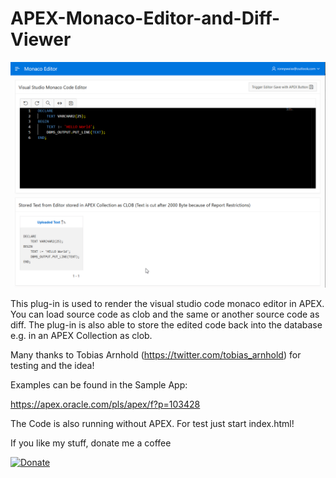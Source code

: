  # APEX-Monaco-Editor-and-Diff-Viewer

![Screenshot](https://github.com/RonnyWeiss/APEX-Monaco-Editor-and-Diff-Viewer/blob/master/screenshot.gif?raw=true)

This plug-in is used to render the visual studio code monaco editor in APEX. You can load source code as clob and the same or another source code as diff. The plug-in is also able to store the edited code back into the database e.g. in an APEX Collection as clob.

Many thanks to Tobias Arnhold (https://twitter.com/tobias_arnhold) for testing and the idea!

Examples can be found in the Sample App:

https://apex.oracle.com/pls/apex/f?p=103428

The Code is also running without APEX. For test just start index.html!

If you like my stuff, donate me a coffee

[![Donate](https://img.shields.io/badge/Donate-PayPal-green.svg)](https://www.paypal.me/RonnyW1)